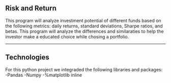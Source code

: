 ## Risk and Return

This program will analyze investment potential of different funds based on the following metrics: daily returns, standard deviations, Sharpe ratios, and betas. This program will analyze the differences and similaraties to help the investor make a educated choice while chosing a portfolio. 


---

## Technologies

For this python project we integraded the following libraries and packages:
-Pandas
-Numpy
-%matplotlib inline